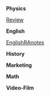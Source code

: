 
**Physics**

<a href="Physics/Review.html">Review</a>


**English**

<a href="English/Essay/RA/EnglishRAnotes.html">EnglishRAnotes</a>


**History**

<a href=""></a>


**Marketing**

<a href=""></a>


**Math**

<a href=""></a>


**Video-Film**

<a href=""></a>


